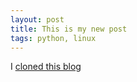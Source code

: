 ```yaml
---
layout: post
title: This is my new post
tags: python, linux
---
```


I [cloned this blog](https://github.com/chase-seibert/blog)
